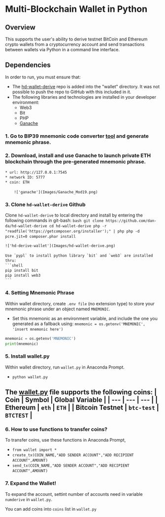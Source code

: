 # Multi-Blockchain Wallet in Python

## Overview

This supports the user's ability to derive testnet BitCoin and Ethereum crypto wallets from a cryptocurrency account and send transactions between wallets via Python in a command line interface. 

## Dependencies

In order to run, you must ensure that:
* The [hd-wallet-derive](https://github.com/dan-da/hd-wallet-derive) repo is added into the "wallet" directory. It was not possible to push the repo to GitHub with this included in it.  
* The following libraries and technologies are installed in your developer environment:
  * Web3
  * Bit
  * PHP
  * [Ganache](https://www.trufflesuite.com/ganache)

### 1. Go to BIP39 mnemonic code converter [tool](https://iancoleman.io/bip39/) and generate mnemonic phrase. 

### 2. Download, install and use **Ganache** to launch private ETH blockchain through the pre-generated mnemonic phrase.
    * url: http://127.0.0.1:7545
    * network ID: 5777
    * coin: ETH
    
    	!['ganache'](Images/Ganache_Mod19.png)
	
### 3. Clone `hd-wallet-derive` Github
Clone `hd-wallet-derive` to local directory and install by entering the following commands in git-bash:
    ```bash
    git clone https://github.com/dan-da/hd-wallet-derive
    cd hd-wallet-derive
    php -r "readfile('https://getcomposer.org/installer');" | php
    php -d pcre.jit=0 composer.phar install
    ```
	
	!['hd-derive-wallet'](Images/hd-wallet-derive.png)
	
    Use `pypl` to install python library `bit` and `web3` are installed thru:
    ```shell
    pip install bit
    pip install web3
    ```

###  4. Setting Mnemonic Phrase
Within wallet directory, create `.env file` (no extension type) to store your mnemonic phrase under an object named `MNEMONIC`.

- Set this mnemonic as an environment variable, and include the one you generated as a fallback using:
  `mnemonic = os.getenv('MNEMONIC', 'insert mnemonic here')`

```python
mnemonic = os.getenv('MNEMONIC')
print(mnemonic)
```

###  5. Install wallet.py
Within wallet directory, run `wallet.py` in Anaconda Prompt.
- `python wallet.py`


The [wallet.py](wallet.py) file supports the following coins:
    | Coin | Symbol | Global Variable |
    | --- | --- | --- |
    | Ethereum | `eth` | `ETH` |
    | Bitcoin Testnet | `btc-test` | `BTCTEST` |
---


###  6. How to use functions to transfer coins?
To transfer coins, use these functions in Anaconda Prompt,
- `from wallet import *`
- `create_tx(COIN_NAME,"ADD SENDER ACCOUNT","ADD RECIPIENT ACCOUNT",AMOUNT)`
- `send_tx(COIN_NAME,"ADD SENDER ACCOUNT","ADD RECIPIENT ACCOUNT",AMOUNT)`

###  7. Expand the Wallet!

To expand the account, settint number of accounts need in variable `numderive` in `wallet.py`.

You can add coins into `coins` list in `wallet.py`
